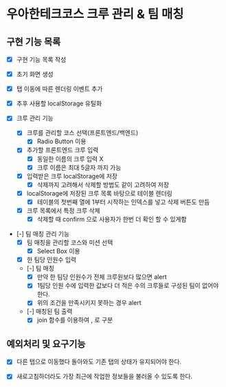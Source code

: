 # 우아한테크코스 크루 관리 & 팀 매칭

## 구현 기능 목록

- [x] 구현 기능 목록 작성
- [x] 초기 화면 생성
- [x] 탭 이동에 따른 렌더링 이벤트 추가
- [x] 추후 사용할 localStorage 유틸화

- [x] 크루 관리 기능
  - [x] 크루를 관리할 코스 선택(프론트엔드/백엔드)
    - [x] Radio Button 이용
  - [x] 추가할 프론트엔드 크루 입력
    - [x] 동일한 이름의 크루 입력 X
    - [x] 크루 이름은 최대 5글자 까지 가능
  - [x] 입력받은 크루 localStorage에 저장
    - [x] 삭제까지 고려해서 삭제할 방법도 같이 고려하여 저장
  - [x] localStorage에 저장된 크루 목록 바탕으로 테이블 렌더링
    - [x] 테이블의 첫번째 열에 1부터 시작하는 인덱스를 넣고 삭제 버튼도 만듬
  - [x] 크루 목록에서 특정 크루 삭제
    - [x] 삭제할 때 confirm 으로 사용자가 한번 더 확인 할 수 있게함

- [-] 팀 매칭 관리 기능
  - [x] 팀 매칭을 관리할 코스와 미션 선택
    - [x] Select Box 이용
  - [x] 한 팀당 인원수 입력
  - [-] 팀 매칭
    - [x] 만약 한 팀당 인원수가 전체 크루원보다 많으면 alert
    - [x] 1팀당 인원 수에 입력한 값보다 더 적은 수의 크루들로 구성된 팀이 없어야 한다.
    - [x] 위의 조건을 만족시키지 못하는 경우 alert
  - [-] 매칭된 팀 출력
    - [x] join 함수를 이용하여 , 로 구분

## 예외처리 및 요구기능
- [x] 다른 탭으로 이동했다 돌아와도 기존 탭의 상태가 유지되어야 한다.
- [x] 새로고침하더라도 가장 최근에 작업한 정보들을 불러올 수 있도록 한다.



